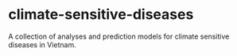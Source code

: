 # climate-sensitive-diseases

A collection of analyses and prediction models for climate sensitive diseases in Vietnam.
